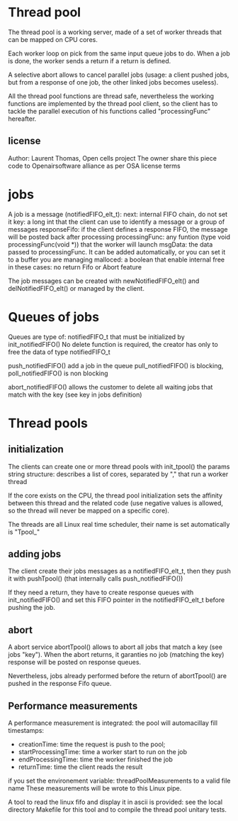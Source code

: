 # Thread pool

The thread pool is a working server, made of a set of worker threads that can be mapped on CPU cores.

Each worker loop on pick from the same input queue jobs to do.
When a job is done, the worker sends a return if a return is defined.

A selective abort allows to cancel parallel jobs (usage: a client pushed jobs, but from a response of one job, the other linked jobs becomes useless).

All the thread pool functions are thread safe, nevertheless the working functions are implemented by the thread pool client, so the client has to tackle the parallel execution of his functions called "processingFunc" hereafter.

## license
Author: Laurent Thomas, Open cells project 
The owner share this piece code to Openairsoftware alliance as per OSA license terms

# jobs

A job is a message (notifiedFIFO_elt_t):
next: internal FIFO chain, do not set it
key:  a long int that the client can use to identify a message or a group of messages
responseFifo: if the client defines a response FIFO, the message will be posted back after processing
processingFunc: any funtion (type void processingFunc(void *)) that the worker will launch
msgData: the data passed to processingFunc. It can be added automatically, or you can set it to a buffer you are managing
malloced: a boolean that enable internal free in these cases: no return Fifo or Abort feature

The job messages can be created with newNotifiedFIFO_elt() and delNotifiedFIFO_elt() or managed by the client.

# Queues of jobs

Queues are type of: notifiedFIFO_t that must be initialized by init_notifiedFIFO()
No delete function is required, the creator has only to free the data of type notifiedFIFO_t

push_notifiedFIFO() add a job in the queue
pull_notifiedFIFO() is blocking, poll_notifiedFIFO() is non blocking

abort_notifiedFIFO() allows the customer to delete all waiting jobs that match with the key (see key in jobs definition)

# Thread pools

## initialization
The clients can create one or more thread pools with init_tpool()
the params string structure: describes a list of cores, separated by "," that run a worker thread

If the core exists on the CPU, the thread pool initialization sets the affinity between this thread and the related code (use negative values is allowed, so the thread will never be mapped on a specific core).

The threads are all Linux real time scheduler, their name is set automatically is "Tpool_<core id>"

## adding jobs
The client create their jobs messages as a notifiedFIFO_elt_t, then they push it with pushTpool() (that internally calls push_notifiedFIFO())

If they need a return, they have to create response queues with init_notifiedFIFO() and set this FIFO pointer in the notifiedFIFO_elt_t before pushing the job.

## abort

A abort service abortTpool() allows to abort all jobs that match a key (see jobs "key"). When the abort returns, it garanties no job (matching the key) response will be posted on response queues.

Nevertheless, jobs already performed before the return of abortTpool() are pushed in the response Fifo queue.

## Performance measurements

A performance measurement is integrated: the pool will automacillay fill timestamps:

* creationTime: time the request is push to the pool;
* startProcessingTime: time a worker start to run on the job
* endProcessingTime: time the worker finished the job
* returnTime: time the client reads the result

if you set the environement variable: threadPoolMeasurements to a valid file name
These measurements will be wrote to this Linux pipe.

A tool to read the linux fifo and display it in ascii is provided: see the local directory Makefile for this tool and to compile the thread pool unitary tests.
